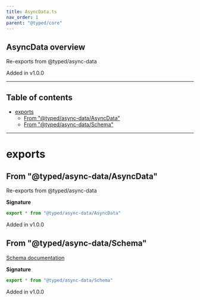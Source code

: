 ```yaml
---
title: AsyncData.ts
nav_order: 1
parent: "@typed/core"
---
```


## AsyncData overview

Re-exports from @typed/async-data

Added in v1.0.0

---

<h2 class="text-delta">Table of contents</h2>

- [exports](#exports)
  - [From "@typed/async-data/AsyncData"](#from-typedasync-dataasyncdata)
  - [From "@typed/async-data/Schema"](#from-typedasync-dataschema)

---

# exports

## From "@typed/async-data/AsyncData"

Re-exports from @typed/async-data

**Signature**

```ts
export * from "@typed/async-data/AsyncData"
```

Added in v1.0.0

## From "@typed/async-data/Schema"

[Schema documentation](https://tylors.github.io/typed/async-data/Schema.ts.html)

**Signature**

```ts
export * from "@typed/async-data/Schema"
```

Added in v1.0.0
